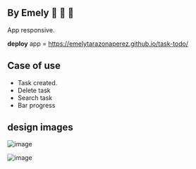 ## By Emely :purple_heart: :purple_heart: :purple_heart:
App responsive.

**deploy** app = https://emelytarazonaperez.github.io/task-todo/

## Case of use
- Task created.
- Delete task
- Search task
- Bar progress

## design images
 ![image](https://github.com/EmelyTarazonaPerez/task-todo/assets/122141594/a74a2ab1-cf8f-42aa-9fbc-f9fe918072b3)

  ![image](https://github.com/EmelyTarazonaPerez/task-todo/assets/122141594/34440d97-a06d-4ca9-9868-80dce7a658f1)
